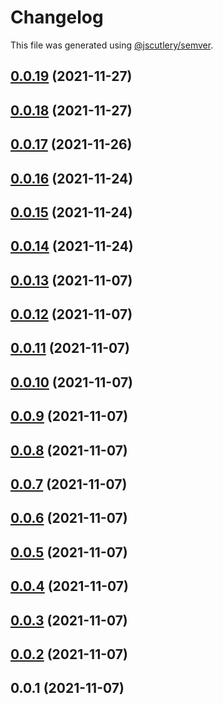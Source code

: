 # Changelog

This file was generated using [@jscutlery/semver](https://github.com/jscutlery/semver).

## [0.0.19](https://github.com/onedaycat/jaco/compare/testing-0.0.18...testing-0.0.19) (2021-11-27)



## [0.0.18](https://github.com/onedaycat/jaco/compare/testing-0.0.17...testing-0.0.18) (2021-11-27)



## [0.0.17](https://github.com/onedaycat/jaco/compare/testing-0.0.16...testing-0.0.17) (2021-11-26)



## [0.0.16](https://github.com/onedaycat/jaco/compare/testing-0.0.15...testing-0.0.16) (2021-11-24)



## [0.0.15](https://github.com/onedaycat/jaco/compare/testing-0.0.14...testing-0.0.15) (2021-11-24)



## [0.0.14](https://github.com/onedaycat/jaco/compare/testing-0.0.13...testing-0.0.14) (2021-11-24)



## [0.0.13](https://github.com/onedaycat/jaco/compare/testing-0.0.12...testing-0.0.13) (2021-11-07)



## [0.0.12](https://github.com/onedaycat/jaco/compare/testing-0.0.11...testing-0.0.12) (2021-11-07)



## [0.0.11](https://github.com/onedaycat/jaco/compare/testing-0.0.10...testing-0.0.11) (2021-11-07)



## [0.0.10](https://github.com/onedaycat/jaco/compare/testing-0.0.9...testing-0.0.10) (2021-11-07)



## [0.0.9](https://github.com/onedaycat/jaco/compare/testing-0.0.8...testing-0.0.9) (2021-11-07)



## [0.0.8](https://github.com/onedaycat/jaco/compare/testing-0.0.7...testing-0.0.8) (2021-11-07)



## [0.0.7](https://github.com/onedaycat/jaco/compare/testing-0.0.6...testing-0.0.7) (2021-11-07)



## [0.0.6](https://github.com/onedaycat/jaco/compare/testing-0.0.5...testing-0.0.6) (2021-11-07)



## [0.0.5](https://github.com/onedaycat/jaco/compare/testing-0.0.4...testing-0.0.5) (2021-11-07)



## [0.0.4](https://github.com/onedaycat/jaco/compare/testing-0.0.3...testing-0.0.4) (2021-11-07)



## [0.0.3](https://github.com/onedaycat/jaco/compare/testing-0.0.2...testing-0.0.3) (2021-11-07)



## [0.0.2](https://github.com/onedaycat/jaco/compare/testing-0.0.1...testing-0.0.2) (2021-11-07)



## 0.0.1 (2021-11-07)
